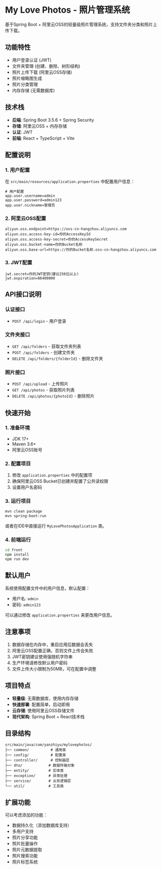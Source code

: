 # My Love Photos - 照片管理系统

基于Spring Boot + 阿里云OSS的轻量级照片管理系统，支持文件夹分类和照片上传下载。

## 功能特性

- 用户登录认证 (JWT)
- 文件夹管理 (创建、删除、树形结构)
- 照片上传下载 (阿里云OSS存储)
- 照片缩略图生成
- 照片分类管理
- 内存存储 (无需数据库)

## 技术栈

- **后端**: Spring Boot 3.5.6 + Spring Security
- **存储**: 阿里云OSS + 内存存储
- **认证**: JWT
- **前端**: React + TypeScript + Vite

## 配置说明

### 1. 用户配置

在 `src/main/resources/application.properties` 中配置用户信息：

```properties
# 用户配置
app.user.username=admin
app.user.password=admin123
app.user.nickname=管理员
```

### 2. 阿里云OSS配置

```properties
aliyun.oss.endpoint=https://oss-cn-hangzhou.aliyuncs.com
aliyun.oss.access-key-id=你的AccessKeyId
aliyun.oss.access-key-secret=你的AccessKeySecret
aliyun.oss.bucket-name=你的Bucket名称
aliyun.oss.base-url=https://你的Bucket名称.oss-cn-hangzhou.aliyuncs.com
```

### 3. JWT配置

```properties
jwt.secret=你的JWT密钥(建议256位以上)
jwt.expiration=86400000
```

## API接口说明

### 认证接口

- `POST /api/login` - 用户登录

### 文件夹接口

- `GET /api/folders` - 获取文件夹列表
- `POST /api/folders` - 创建文件夹
- `DELETE /api/folders/{folderId}` - 删除文件夹

### 照片接口

- `POST /api/upload` - 上传照片
- `GET /api/photos` - 获取照片列表
- `DELETE /api/photos/{photoId}` - 删除照片

## 快速开始

### 1. 准备环境

- JDK 17+
- Maven 3.6+
- 阿里云OSS账号

### 2. 配置项目

1. 修改 `application.properties` 中的配置项
2. 确保阿里云OSS Bucket已创建并配置了公共读权限
3. 设置用户名密码

### 3. 运行项目

```bash
mvn clean package
mvn spring-boot:run
```

或者在IDE中直接运行 `MyLovePhotosApplication` 类。

### 4. 前端运行

```bash
cd front
npm install
npm run dev
```

## 默认用户

系统使用配置文件中的用户信息，默认配置：
- 用户名: `admin`
- 密码: `admin123`

可以通过修改 `application.properties` 来更改用户信息。

## 注意事项

1. 数据存储在内存中，重启应用后数据会丢失
2. 阿里云OSS配置正确，否则文件上传会失败
3. JWT密钥建议使用强随机字符串
4. 生产环境请修改默认用户密码
5. 文件上传大小限制为50MB，可在配置中调整

## 项目特点

- **轻量级**: 无需数据库，使用内存存储
- **快速部署**: 配置简单，启动即用
- **云存储**: 使用阿里云OSS存储文件
- **现代架构**: Spring Boot + React技术栈

## 目录结构

```
src/main/java/com/yanzhiyu/mylovephotos/
├── common/          # 通用类
├── config/          # 配置类
├── controller/      # 控制器层
├── dto/            # 数据传输对象
├── entity/         # 实体类
├── exception/      # 异常处理
├── service/        # 业务逻辑层
└── util/           # 工具类
```

## 扩展功能

可以考虑添加的功能：
- 数据持久化（添加数据库支持）
- 多用户支持
- 照片分享功能
- 照片批量操作
- 照片元数据提取
- 照片搜索功能
- 照片标签系统
